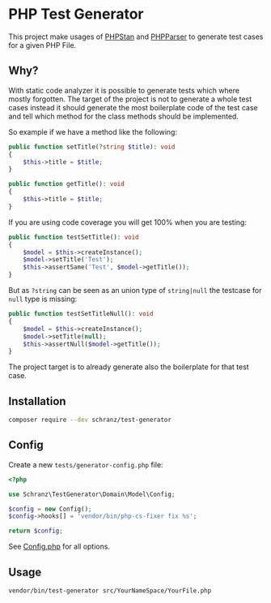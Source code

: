 # PHP Test Generator

This project make usages of [PHPStan](https://github.com/phpstan/phpstan) and [PHPParser](https://github.com/nikic/PHP-Parser)
to generate test cases for a given PHP File.

## Why?

With static code analyzer it is possible to generate tests which where mostly forgotten. The target of the project
is not to generate a whole test cases instead it should generate the most boilerplate code of the test case and tell
which method for the class methods should be implemented.

So example if we have a method like the following:

```php
public function setTitle(?string $title): void
{
    $this->title = $title;
}

public function getTitle(): void
{
    $this->title = $title;
}
```

If you are using code coverage you will get 100% when you are testing:

```php
public function testSetTitle(): void
{
    $model = $this->createInstance();
    $model->setTitle('Test');
    $this->assertSame('Test', $model->getTitle());
}
```

But as `?string` can be seen as an union type of `string|null` the testcase for `null` type is missing:

```php
public function testSetTitleNull(): void
{
    $model = $this->createInstance();
    $model->setTitle(null);
    $this->assertNull($model->getTitle());
}
```

The project target is to already generate also the boilerplate for that test case.

## Installation

```bash
composer require --dev schranz/test-generator
```

## Config

Create a new `tests/generator-config.php` file:

```php
<?php

use Schranz\TestGenerator\Domain\Model\Config;

$config = new Config();
$config->hooks[] = 'vendor/bin/php-cs-fixer fix %s';

return $config;
```

See [Config.php](src/Domain/Model/Config.php)  for all options.

## Usage

```bash
vendor/bin/test-generator src/YourNameSpace/YourFile.php
```
